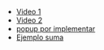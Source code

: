 * [Video 1](https://www.youtube.com/watch?v=ZVJV6bj2qSw&t=943s)
* [Video 2](https://www.youtube.com/watch?v=5Qga2pniN78&t=918s)
* [popup por implementar](https://www.youtube.com/watch?v=0-FaDeCPIhM)
* [Ejemplo suma](https://youtu.be/7L9sCm6hdzQ?si=CCi_AdM427Xgecvs)
